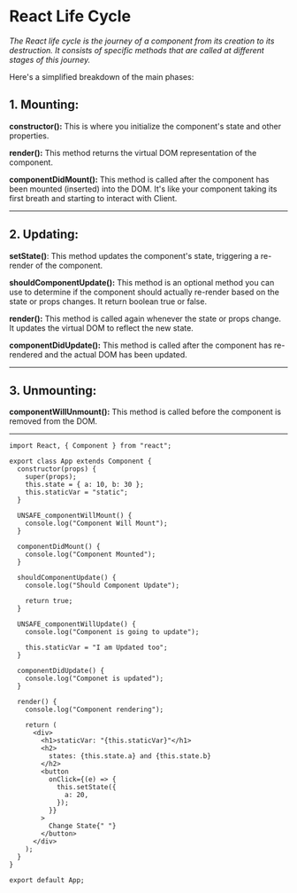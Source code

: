 # React Life Cycle

_The React life cycle is the journey of a component from its creation to its destruction. It consists of specific methods that are called at different stages of this journey._

Here's a simplified breakdown of the main phases:

## 1. Mounting:

**constructor():**
This is where you initialize the component's state and other properties.

**render():**
This method returns the virtual DOM representation of the component.

**componentDidMount():**
This method is called after the component has been mounted (inserted) into the DOM. It's like your component taking its first breath and starting to interact with Client.

---

## 2. Updating:

**setState()**:
This method updates the component's state, triggering a re-render of the component.

**shouldComponentUpdate():**
This method is an optional method you can use to determine if the component should actually re-render based on the state or props changes. It return boolean true or false.

**render():**
This method is called again whenever the state or props change. It updates the virtual DOM to reflect the new state.

**componentDidUpdate():**
This method is called after the component has re-rendered and the actual DOM has been updated.

---

## 3. Unmounting:

**componentWillUnmount():**
This method is called before the component is removed from the DOM.

---

```
import React, { Component } from "react";

export class App extends Component {
  constructor(props) {
    super(props);
    this.state = { a: 10, b: 30 };
    this.staticVar = "static";
  }

  UNSAFE_componentWillMount() {
    console.log("Component Will Mount");
  }

  componentDidMount() {
    console.log("Component Mounted");
  }

  shouldComponentUpdate() {
    console.log("Should Component Update");

    return true;
  }

  UNSAFE_componentWillUpdate() {
    console.log("Component is going to update");

    this.staticVar = "I am Updated too";
  }

  componentDidUpdate() {
    console.log("Componet is updated");
  }

  render() {
    console.log("Component rendering");

    return (
      <div>
        <h1>staticVar: "{this.staticVar}"</h1>
        <h2>
          states: {this.state.a} and {this.state.b}
        </h2>
        <button
          onClick={(e) => {
            this.setState({
              a: 20,
            });
          }}
        >
          Change State{" "}
        </button>
      </div>
    );
  }
}

export default App;

```
